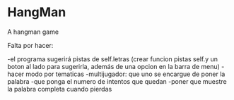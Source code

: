 # HangMan
A hangman game

Falta por hacer:

-el programa sugerirá pistas de self.letras (crear funcion pistas self.y un boton al lado para sugerirla, además de una opcion en la 
barra de menu)
-hacer modo por tematicas
-multijugador: que uno se encargue de poner la palabra
-que ponga el numero de intentos que quedan
-poner que muestre la palabra completa cuando pierdas
